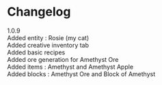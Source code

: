 # Changelog

1.0.9<br>
Added entity : Rosie (my cat)<br>
Added creative inventory tab<br>
Added basic recipes<br>
Added ore generation for Amethyst Ore<br>
Added items : Amethyst and Amethyst Apple<br>
Added blocks : Amethyst Ore and Block of Amethyst
